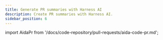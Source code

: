 ```yaml
---
title: Generate PR summaries with Harness AI
description: Create PR summaries with Harness AI.
sidebar_position: 6
---
```


import AidaPr from '/docs/code-repository/pull-requests/aida-code-pr.md';

<AidaPr />
